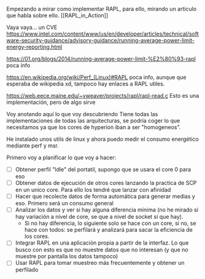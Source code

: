 Empezando a mirar como implementar RAPL, para ello, mirando un articulo que habla sobre ello. 
[[RAPL_in_Action]]

Vaya vaya... un CVE
https://www.intel.com/content/www/us/en/developer/articles/technical/software-security-guidance/advisory-guidance/running-average-power-limit-energy-reporting.html 

https://01.org/blogs/2014/running-average-power-limit-%E2%80%93-rapl poca info

https://en.wikipedia.org/wiki/Perf_(Linux)#RAPL poca info, aunque que esperaba de wikipedia xd, tampoco hay enlaces a RAPL utiles.

https://web.eece.maine.edu/~vweaver/projects/rapl/rapl-read.c Esto es una implementación, pero de algo sirve

Voy anotando aquí lo que voy descubriendo
Tiene todas las implementaciones de todas las arquitecturas, se podría coger lo que necesitamos ya que los cores de hyperion iban a ser "homogeneos".


He instalado unos utils de linux y ahora puedo medir el consumo energético mediante perf y msr.

Primero voy a planificar lo que voy a hacer:
- [ ] Obtener perfil "Idle" del portatil, supongo que se usara el core 0 para eso
- [ ] Obtener datos de ejecución de otros cores lanzando la practica de SCP en un unico core. Para ello los tendré que lanzar con afinidad
- [ ] Hacer que recolecte datos de forma automática para generar medias y eso. Primero será un consumo general
- [ ] Analizar los datos y ver si hay alguna diferencia mínima (no he mirado si hay variación a nivel de core, se que a nivel de socket sí que hay).
	* Si no hay diferencia, lo siguiente solo se hace con un core, si no, se hace con todos: se perfilará y analizará para sacar la eficiencia de los cores.
- [ ] Integrar RAPL en una aplicación propia a partir de la interfaz. Lo que busco con esto es que no muestre datos que no interesan (y que no muestre por pantalla los datos tampoco)
- [ ] Usar RAPL para tomar muestreo más frecuentemente y obtener un perfilado
